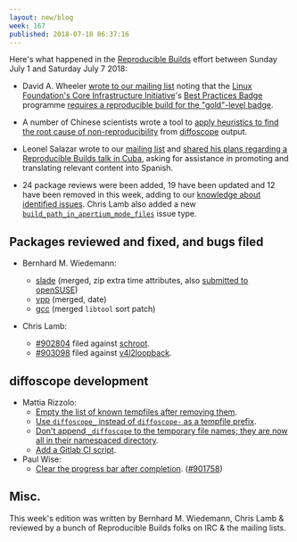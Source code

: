 ```yaml
---
layout: new/blog
week: 167
published: 2018-07-10 06:37:16
---
```


Here's what happened in the [Reproducible Builds](https://reproducible-builds.org) effort between Sunday July 1 and Saturday July 7 2018:

* David A. Wheeler [wrote to our mailing list](https://lists.reproducible-builds.org/pipermail/rb-general/2018-July/001073.html) noting that the [Linux Foundation's Core Infrastructure Initiative](https://www.coreinfrastructure.org/)'s [Best Practices Badge](https://bestpractices.coreinfrastructure.org/) programme [requires a reproducible build for the "gold"-level badge](https://github.com/coreinfrastructure/best-practices-badge/blob/master/doc/other.md\#build_reproducible).

* A number of Chinese scientists wrote a tool to [apply heuristics to find the root cause of non-reproducibility](https://blog.acolyer.org/2018/06/22/automated-localization-for-unreproducible-builds/) from [diffoscope](https://diffoscope.org) output.

* Leonel Salazar wrote to our [mailing list](https://lists.reproducible-builds.org/pipermail/rb-general/) and [shared his plans regarding a Reproducible Builds talk in Cuba](https://lists.reproducible-builds.org/pipermail/rb-general/2018-July/001071.html), asking for assistance in promoting and translating relevant content into Spanish.

* 24 package reviews were been added, 19 have been updated and 12 have been removed in this week, adding to our [knowledge about identified issues](https://tests.reproducible-builds.org/debian/index_issues.html). Chris Lamb also added a new [`build_path_in_apertium_mode_files`](https://salsa.debian.org/reproducible-builds/reproducible-notes/commit/7971d711) issue type.


Packages reviewed and fixed, and bugs filed
-------------------------------------------

* Bernhard M. Wiedemann:

    * [slade](https://github.com/sirjuddington/SLADE/pull/892) (merged, zip extra time attributes, also [submitted to openSUSE](https://build.opensuse.org/request/show/619148))
    * [vpp](https://gerrit.fd.io/r/#/c/13269/) (merged, date)
    * [gcc](https://github.com/gcc-mirror/gcc/commit/494c17dc2bf45b8155fb9a14178ab48f01bc12a8) (merged `libtool` sort patch)

* Chris Lamb:
    * [#902804](https://bugs.debian.org/902804) filed against [schroot](https://tracker.debian.org/pkg/schroot).
    * [#903098](https://bugs.debian.org/903098) filed against [v4l2loopback](https://tracker.debian.org/pkg/v4l2loopback).

diffoscope development
----------------------

* Mattia Rizzolo:
    * [Empty the list of known tempfiles after removing them](https://salsa.debian.org/reproducible-builds/diffoscope/commit/a6b4eff).
    * [Use `diffoscope_` instead of `diffoscope-` as a tempfile prefix](https://salsa.debian.org/reproducible-builds/diffoscope/commit/1e8fb23).
    * [Don't append `_diffoscope` to the temporary file names; they are now all in their namespaced directory](https://salsa.debian.org/reproducible-builds/diffoscope/commit/ef48c90).
    * [Add a Gitlab CI script](https://salsa.debian.org/reproducible-builds/diffoscope/commit/d82ec13).
* Paul Wise:
    * [Clear the progress bar after completion](https://salsa.debian.org/reproducible-builds/diffoscope/commit/dfb0c19). ([#901758](https://bugs.debian.org/901758))


Misc.
-----

This week's edition was written by Bernhard M. Wiedemann, Chris Lamb & reviewed by a bunch of Reproducible Builds folks on IRC & the mailing lists.
